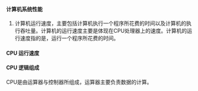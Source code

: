 #### 计算机系统性能
1. 计算机运行速度，主要包括计算机执行一个程序所花费的时间以及计算机的执行吞吐量。计算机的运行速度主要是体现在CPU处理器上的速度。计算机的运行速度指的是，运行一个程序所花费的时间。
#### CPU 运行速度
#### CPU 逻辑组成
CPU是由运算器与控制器所组成，运算器主要负责数据的计算。


<!--stackedit_data:
eyJoaXN0b3J5IjpbLTk1MTA3NzA1MiwtMTE4Mjk5Mjc0NiwtMT
g1NjI2NzM4MSw0NTM5MjcxNSw2MzM0MDgzMDVdfQ==
-->